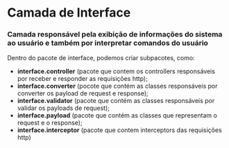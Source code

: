 # Camada de Interface

### Camada responsável pela exibição de informações do sistema ao usuário e também por interpretar comandos do usuário

Dentro do pacote de interface, podemos criar subpacotes, como:
  * **interface.controller** (pacote que contem os controllers responsáveis por receber e responder as requisições http);
  * **interface.converter** (pocote que contém as classes responsáveis por converter os payload de request e response);
  * **interface.validator** (pacote que contém as classes responsáveis por validar os payloads de request);
  * **interface.payload** (pacote que contém as classes que representam o request e o response);
  * **interface.interceptor** (pacote que contem interceptors das requisições http)
